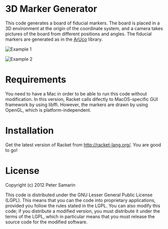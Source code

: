 3D Marker Generator
=========

This code generates a board of fiducial markers.
The board is placed in a 3D environment at the origin of the coordinate system, and a camera takes pictures of the board from different positions and angles.
The fiducial markers are generated as in the [ArUco](http://www.uco.es/investiga/grupos/ava/node/26 "ArUco library") library.

![Example 1](https://raw.github.com/oetr/3D-Marker-Generator/master/images/Example1.png)

![Example 2](https://raw.github.com/oetr/3D-Marker-Generator/master/images/Example2.png)


# Requirements
You need to have a Mac in order to be able to run this code without modification.
In this version, Racket calls difectly to MacOS-specific GUI framework by using libffi.
However, the markers are drawn by using OpenGL, which is platform-independent.


# Installation
Get the latest version of Racket from http://racket-lang.org/.
You are good to go!


# License
Copyright (c) 2012 Peter Samarin

This code is distributed under the GNU Lesser General Public License (LGPL).
This means that you can the code into proprietary applications, provided you follow the rules stated in the LGPL.
You can also modify this code; if you distribute a modified version, you must distribute it under the terms of the LGPL, which in particular means that you must release the source code for the modified software.